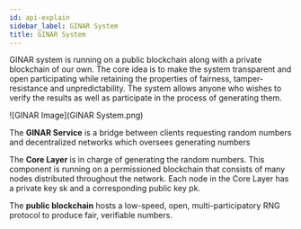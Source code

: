 ```yaml
---
id: api-explain
sidebar_label: GINAR System 
title: GINAR System
---
```


GINAR system is running on a public blockchain along with a private blockchain of our own. The core idea is to make the system transparent and open participating while retaining the properties of fairness, tamper-resistance and unpredictability. The system allows anyone who wishes to verify the results as well as participate in the process of generating them.

![GINAR Image](GINAR System.png)

The **GINAR Service** is a bridge between clients requesting random numbers and decentralized networks which oversees generating numbers

The **Core Layer** is in charge of generating the random numbers. This component is running on a permissioned blockchain that consists of many nodes distributed throughout the network. Each node in the Core Layer has a private key sk and a corresponding public key pk.

The **public blockchain** hosts a low-speed, open, multi-participatory RNG protocol to produce fair, verifiable numbers.

